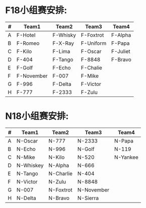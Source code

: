 # F18小组赛安排:
\#|Team1|Team2|Team3|Team4|
-|-|-|-|-
A|F-Hotel|F-Whisky|F-Foxtrot|F-Alpha
B|F-Romeo|F-X-Ray|F-Uniform|F-Papa
C|F-Kilo|F-Lima|F-Oscar|F-Juliet
D|F-404|F-Tango|F-8848|F-Bravo
E|F-Golf|F-Echo|F-Chalie
F|F-November|F-007|F-Mike
G|F-996|F-Delta|F-Victor
H|F-777|F-2333|F-Zulu
# N18小组赛安排:
\#|Team1|Team2|Team3|Team4|
-|-|-|-|-
A|N-Oscar|N-777|N-2333|N-Papa
B|N-Echo|N-996|N-Golf|N-119
C|N-Mike|N-Kilo|N-520|N-Yankee
D|N-Whiskey|N-Alpha|N-666
E|N-Tango|N-Charlie|N-404
F|N-Victor|N-Zulu|N-8848
G|N-007|N-Foxtrot|N-November
H|N-Delta|N-Bravo|N-Sierra
